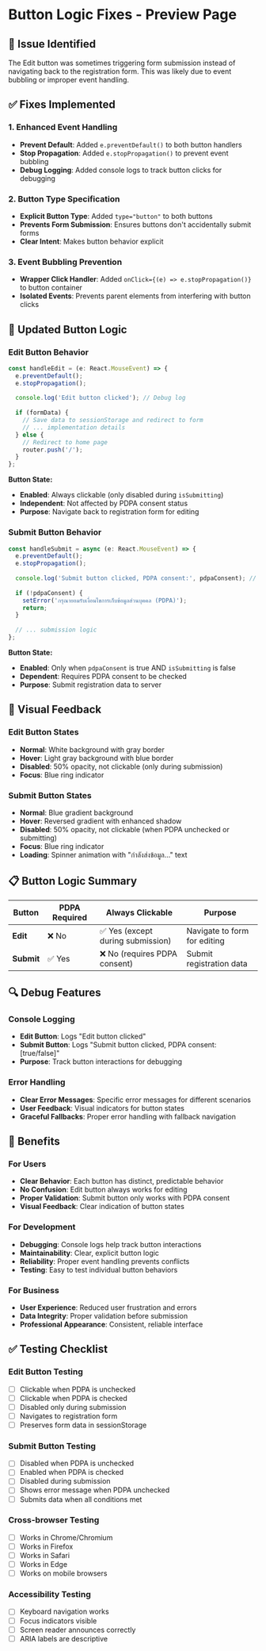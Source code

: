 # Button Logic Fixes - Preview Page

## 🎯 **Issue Identified**
The Edit button was sometimes triggering form submission instead of navigating back to the registration form. This was likely due to event bubbling or improper event handling.

## ✅ **Fixes Implemented**

### **1. Enhanced Event Handling**
- **Prevent Default**: Added `e.preventDefault()` to both button handlers
- **Stop Propagation**: Added `e.stopPropagation()` to prevent event bubbling
- **Debug Logging**: Added console logs to track button clicks for debugging

### **2. Button Type Specification**
- **Explicit Button Type**: Added `type="button"` to both buttons
- **Prevents Form Submission**: Ensures buttons don't accidentally submit forms
- **Clear Intent**: Makes button behavior explicit

### **3. Event Bubbling Prevention**
- **Wrapper Click Handler**: Added `onClick={(e) => e.stopPropagation()}` to button container
- **Isolated Events**: Prevents parent elements from interfering with button clicks

## 🔧 **Updated Button Logic**

### **Edit Button Behavior**
```typescript
const handleEdit = (e: React.MouseEvent) => {
  e.preventDefault();
  e.stopPropagation();
  
  console.log('Edit button clicked'); // Debug log
  
  if (formData) {
    // Save data to sessionStorage and redirect to form
    // ... implementation details
  } else {
    // Redirect to home page
    router.push('/');
  }
};
```

**Button State:**
- **Enabled**: Always clickable (only disabled during `isSubmitting`)
- **Independent**: Not affected by PDPA consent status
- **Purpose**: Navigate back to registration form for editing

### **Submit Button Behavior**
```typescript
const handleSubmit = async (e: React.MouseEvent) => {
  e.preventDefault();
  e.stopPropagation();
  
  console.log('Submit button clicked, PDPA consent:', pdpaConsent); // Debug log
  
  if (!pdpaConsent) {
    setError('กรุณายอมรับเงื่อนไขการเก็บข้อมูลส่วนบุคคล (PDPA)');
    return;
  }
  
  // ... submission logic
};
```

**Button State:**
- **Enabled**: Only when `pdpaConsent` is true AND `isSubmitting` is false
- **Dependent**: Requires PDPA consent to be checked
- **Purpose**: Submit registration data to server

## 🎨 **Visual Feedback**

### **Edit Button States**
- **Normal**: White background with gray border
- **Hover**: Light gray background with blue border
- **Disabled**: 50% opacity, not clickable (only during submission)
- **Focus**: Blue ring indicator

### **Submit Button States**
- **Normal**: Blue gradient background
- **Hover**: Reversed gradient with enhanced shadow
- **Disabled**: 50% opacity, not clickable (when PDPA unchecked or submitting)
- **Focus**: Blue ring indicator
- **Loading**: Spinner animation with "กำลังส่งข้อมูล..." text

## 📋 **Button Logic Summary**

| Button | PDPA Required | Always Clickable | Purpose |
|--------|---------------|------------------|---------|
| **Edit** | ❌ No | ✅ Yes (except during submission) | Navigate to form for editing |
| **Submit** | ✅ Yes | ❌ No (requires PDPA consent) | Submit registration data |

## 🔍 **Debug Features**

### **Console Logging**
- **Edit Button**: Logs "Edit button clicked"
- **Submit Button**: Logs "Submit button clicked, PDPA consent: [true/false]"
- **Purpose**: Track button interactions for debugging

### **Error Handling**
- **Clear Error Messages**: Specific error messages for different scenarios
- **User Feedback**: Visual indicators for button states
- **Graceful Fallbacks**: Proper error handling with fallback navigation

## 🚀 **Benefits**

### **For Users**
- **Clear Behavior**: Each button has distinct, predictable behavior
- **No Confusion**: Edit button always works for editing
- **Proper Validation**: Submit button only works with PDPA consent
- **Visual Feedback**: Clear indication of button states

### **For Development**
- **Debugging**: Console logs help track button interactions
- **Maintainability**: Clear, explicit button logic
- **Reliability**: Proper event handling prevents conflicts
- **Testing**: Easy to test individual button behaviors

### **For Business**
- **User Experience**: Reduced user frustration and errors
- **Data Integrity**: Proper validation before submission
- **Professional Appearance**: Consistent, reliable interface

## ✅ **Testing Checklist**

### **Edit Button Testing**
- [ ] Clickable when PDPA is unchecked
- [ ] Clickable when PDPA is checked
- [ ] Disabled only during submission
- [ ] Navigates to registration form
- [ ] Preserves form data in sessionStorage

### **Submit Button Testing**
- [ ] Disabled when PDPA is unchecked
- [ ] Enabled when PDPA is checked
- [ ] Disabled during submission
- [ ] Shows error message when PDPA unchecked
- [ ] Submits data when all conditions met

### **Cross-browser Testing**
- [ ] Works in Chrome/Chromium
- [ ] Works in Firefox
- [ ] Works in Safari
- [ ] Works in Edge
- [ ] Works on mobile browsers

### **Accessibility Testing**
- [ ] Keyboard navigation works
- [ ] Focus indicators visible
- [ ] Screen reader announces correctly
- [ ] ARIA labels are descriptive 